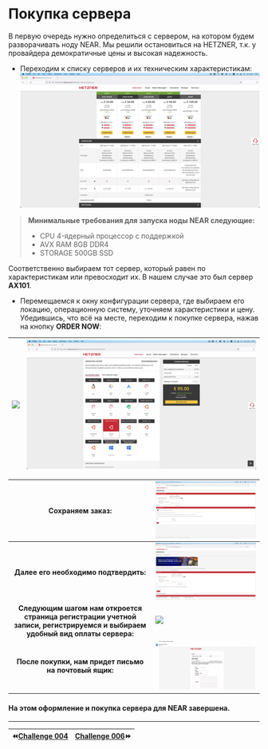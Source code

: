 Покупка сервера
===
В первую очередь нужно определиться с сервером, на котором будем разворачивать ноду NEAR. Мы решили остановиться на HETZNER, т.к. у провайдера демократичные цены и высокая надежность.

* Переходим к списку серверов и их техническим характеристикам:
![](https://github.com/BTCSecure/stakewars-3/blob/main/images/challenge-005/1.png)
> **Минимальные требования для запуска ноды NEAR следующие:**
> - CPU 4-ядерный процессор с поддержкой
> - AVX RAM 8GB DDR4
> - STORAGE 500GB SSD

Соответственно выбираем тот сервер, который равен по характеристикам или превосходит их. В нашем случае это был сервер **AX101**.

* Перемещаемся к окну конфигурации сервера, где выбираем его локацию, операционную систему, уточняем характеристики и цену. Убедившись, что всё на месте, переходим к покупке сервера, нажав на кнопку **ORDER NOW**:

![](https://github.com/BTCSecure/stakewars-3/blob/main/images/challenge-005/2.png)     | ![](https://github.com/BTCSecure/stakewars-3/blob/main/images/challenge-005/3.png)
---|---

Сохраняем заказ:     | ![](https://github.com/BTCSecure/stakewars-3/blob/main/images/challenge-005/4.png)
:---:|---
**Далее его необходимо подтвердить:**     | ![](https://github.com/BTCSecure/stakewars-3/blob/main/images/challenge-005/5.png)
**Следующим шагом нам откроется страница регистрации учетной записи, регистрируемся и выбираем удобный вид оплаты сервера:**     | ![](https://github.com/BTCSecure/stakewars-3/blob/main/images/challenge-005/6.png)
**После покупки, нам придет письмо на почтовый ящик:**     | ![](https://github.com/BTCSecure/stakewars-3/blob/main/images/challenge-005/7.jpg)

#### На этом оформление и покупка сервера для NEAR завершена.
***
⏪[Challenge 004](https://github.com/BTCSecure/stakewars-3/blob/main/challenge-004.md) | [Challenge 006](https://github.com/BTCSecure/stakewars-3/blob/main/challenge-006.md)⏩
---|---:

